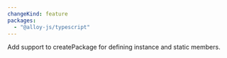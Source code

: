 ```yaml
---
changeKind: feature
packages:
  - "@alloy-js/typescript"
---
```


Add support to createPackage for defining instance and static members.